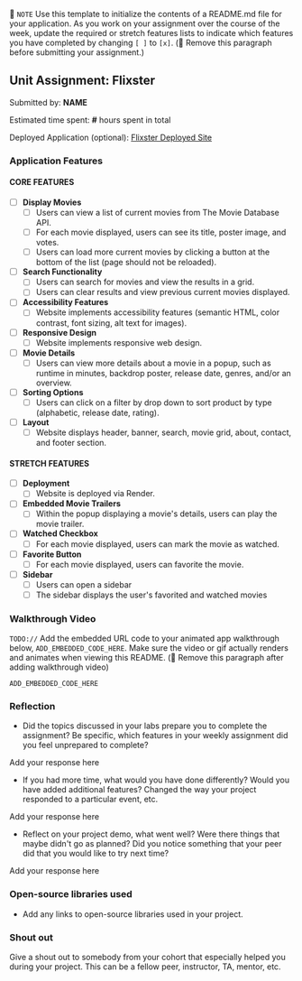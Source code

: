 📝 `NOTE` Use this template to initialize the contents of a README.md file for your application. As you work on your assignment over the course of the week, update the required or stretch features lists to indicate which features you have completed by changing `[ ]` to `[x]`. (🚫 Remove this paragraph before submitting your assignment.)

## Unit Assignment: Flixster

Submitted by: **NAME**

Estimated time spent: **#** hours spent in total

Deployed Application (optional): [Flixster Deployed Site](ADD_LINK_HERE)

### Application Features

#### CORE FEATURES


- [ ] **Display Movies**
  - [ ] Users can view a list of current movies from The Movie Database API.
  - [ ] For each movie displayed, users can see its title, poster image, and votes.
  - [ ] Users can load more current movies by clicking a button at the bottom of the list (page should not be reloaded).
- [ ] **Search Functionality**
  - [ ] Users can search for movies and view the results in a grid.
  - [ ] Users can clear results and view previous current movies displayed.
- [ ] **Accessibility Features**
  - [ ] Website implements accessibility features (semantic HTML, color contrast, font sizing, alt text for images).
- [ ] **Responsive Design**
  - [ ] Website implements responsive web design.
- [ ] **Movie Details**
  - [ ] Users can view more details about a movie in a popup, such as runtime in minutes, backdrop poster, release date, genres, and/or an overview.
- [ ] **Sorting Options**
  - [ ] Users can click on a filter by drop down to sort product by type (alphabetic, release date, rating).
- [ ] **Layout**
  - [ ] Website displays header, banner, search, movie grid, about, contact, and footer section.

#### STRETCH FEATURES

- [ ] **Deployment**
  - [ ] Website is deployed via Render.
- [ ] **Embedded Movie Trailers**
  - [ ] Within the popup displaying a movie's details, users can play the movie trailer.
- [ ] **Watched Checkbox**
  - [ ] For each movie displayed, users can mark the movie as watched.
- [ ] **Favorite Button**
  - [ ] For each movie displayed, users can favorite the movie.
- [ ] **Sidebar**
  - [ ] Users can open a sidebar
  - [ ] The sidebar displays the user's favorited and watched movies

### Walkthrough Video

`TODO://` Add the embedded URL code to your animated app walkthrough below, `ADD_EMBEDDED_CODE_HERE`. Make sure the video or gif actually renders and animates when viewing this README. (🚫 Remove this paragraph after adding walkthrough video)

`ADD_EMBEDDED_CODE_HERE`

### Reflection

* Did the topics discussed in your labs prepare you to complete the assignment? Be specific, which features in your weekly assignment did you feel unprepared to complete?

Add your response here

* If you had more time, what would you have done differently? Would you have added additional features? Changed the way your project responded to a particular event, etc.
  
Add your response here

* Reflect on your project demo, what went well? Were there things that maybe didn't go as planned? Did you notice something that your peer did that you would like to try next time?

Add your response here

### Open-source libraries used

- Add any links to open-source libraries used in your project.

### Shout out

Give a shout out to somebody from your cohort that especially helped you during your project. This can be a fellow peer, instructor, TA, mentor, etc.


